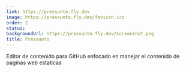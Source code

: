 ```yaml
---
link: https://pressunto.fly.dev
image: https://pressunto.fly.dev/favicon.ico
order: 2
status: 
backgroundUrl: https://pressunto.fly.dev/screenshot.png
title: Pressunto
---
```


Editor de contenido para GitHub enfocado en manejar el contenido de paginas web estaticas
